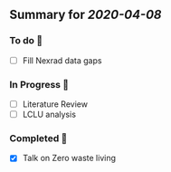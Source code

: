 ## Summary for *2020-04-08* 
### To do :green_book: 
- [ ] Fill Nexrad data gaps
### In Progress :ledger: 
- [ ] Literature Review
- [ ] LCLU analysis 
### Completed :closed_book: 
- [x] Talk on Zero waste living

